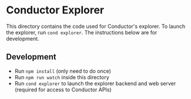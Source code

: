 # Conductor Explorer

This directory contains the code used for Conductor's explorer. To launch the
explorer, run `cond explorer`. The instructions below are for development.

## Development

- Run `npm install` (only need to do once)
- Run `npm run watch` inside this directory
- Run `cond explorer` to launch the explorer backend and web server (required
  for access to Conductor APIs)

